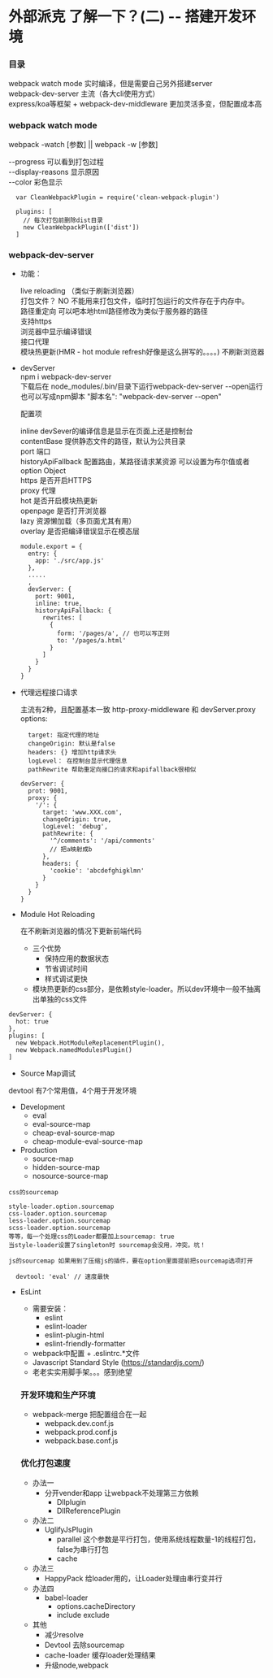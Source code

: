 # 外部派克 了解一下？(二) -- 搭建开发环境

### 目录

webpack watch mode 实时编译，但是需要自己另外搭建server <br>
webpack-dev-server 主流（各大cli使用方式）<br>
express/koa等框架 + webpack-dev-middleware 更加灵活多变，但配置成本高<br>

### webpack watch mode

webpack -watch [参数] || webpack -w [参数] <br>

--progress 可以看到打包过程<br>
--display-reasons 显示原因 <br>
--color 彩色显示<br>

```
  var CleanWebpackPlugin = require('clean-webpack-plugin')

  plugins: [
    // 每次打包前删除dist目录
    new CleanWebpackPlugin(['dist'])
  ]
```

### webpack-dev-server

- 功能：

    live reloading （类似于刷新浏览器）<br>
    打包文件？ NO 不能用来打包文件，临时打包运行的文件存在于内存中。<br>
    路径重定向 可以吧本地html路径修改为类似于服务器的路径<br>
    支持https<br>
    浏览器中显示编译错误<br>
    接口代理<br>
    模块热更新(HMR - hot module refresh好像是这么拼写的。。。。) 不刷新浏览器<br>
  
- devServer<br>
  npm i webpack-dev-server<br>
  下载后在 node_modules/.bin/目录下运行webpack-dev-server --open运行<br>
  也可以写成npm脚本 "脚本名": "webpack-dev-server --open"<br>
  

  配置项 <br>

    inline devSever的编译信息是显示在页面上还是控制台<br>
    contentBase  提供静态文件的路径，默认为公共目录 <br>
    port  端口<br>
    historyApiFallback 配置路由，某路径请求某资源 可以设置为布尔值或者option Object<br>
    https 是否开启HTTPS<br>
    proxy 代理<br>
    hot 是否开启模块热更新<br>
    openpage 是否打开浏览器<br>
    lazy  资源懒加载（多页面尤其有用）<br>
    overlay 是否把编译错误显示在模态层<br>

  ```
  module.export = {
    entry: {
      app: './src/app.js'
    },
    .....
    ,
    devServer: {
      port: 9001,
      inline: true,
      historyApiFallback: {
        rewrites: [
          {
            form: '/pages/a', // 也可以写正则
            to: '/pages/a.html'
          }
        ]
      }
    }
  }
  ```

- 代理远程接口请求

    主流有2种，且配置基本一致  http-proxy-middleware 和 devServer.proxy <br>
    options: 
    ```
      target: 指定代理的地址
      changeOrigin: 默认是false
      headers: {} 增加http请求头
      logLevel： 在控制台显示代理信息
      pathRewrite 帮助重定向接口的请求和apifallback很相似
    ```

  ```
  devServer: {
    prot: 9001,
    proxy: {
      '/': {
        target: 'www.XXX.com',
        changeOrigin: true,
        logLevel: 'debug',
        pathRewrite: {
          '^/comments': '/api/comments'
          // 把a映射成b
        },
        headers: {
          'cookie': 'abcdefghigklmn'
        }
      }
    }
  }
  ```

- Module Hot Reloading

  在不刷新浏览器的情况下更新前端代码
  - 三个优势
    - 保持应用的数据状态
    - 节省调试时间
    - 样式调试更快
  - 模块热更新的css部分，是依赖style-loader。所以dev环境中一般不抽离出单独的css文件

```
devServer: {
  hot: true
},
plugins: [
  new Webpack.HotModuleReplacementPlugin(),
  new Webpack.namedModulesPlugin()
]
```

- Source Map调试

devtool 有7个常用值，4个用于开发环境

  - Development
    - eval
    - eval-source-map
    - cheap-eval-source-map
    - cheap-module-eval-source-map  
  - Production
    - source-map
    - hidden-source-map
    - nosource-source-map
```
css的sourcemap

style-loader.option.sourcemap
css-loader.option.sourcemap
less-loader.option.sourcemap
scss-loader.option.sourcemap
等等，每一个处理css的Loader都要加上sourcemap: true
当style-loader设置了singleton时 sourcemap会没用，冲突。坑！

js的sourcemap 如果用到了压缩js的插件，要在option里面提前把sourcemap选项打开
```

```
  devtool: 'eval' // 速度最快
```

- EsLint

  - 需要安装：
    - eslint
    - eslint-loader
    - eslint-plugin-html
    - eslint-friendly-formatter
  - webpack中配置 + .eslintrc.*文件
  - Javascript Standard Style (https://standardjs.com/)
  - 老老实实用脚手架。。。感到绝望
  
  ### 开发环境和生产环境

    - webpack-merge  把配置组合在一起
      - webpack.dev.conf.js
      - webpack.prod.conf.js
      - webpack.base.conf.js

  ### 优化打包速度

  - 办法一
    - 分开vender和app 让webpack不处理第三方依赖
      - Dllplugin
      - DllReferencePlugin
  - 办法二
    - UglifyJsPlugin
      - parallel 这个参数是平行打包，使用系统线程数量-1的线程打包，false为串行打包
      - cache
  - 办法三
    - HappyPack 给loader用的，让Loader处理由串行变并行
  - 办法四
    - babel-loader
      - options.cacheDirectory
      - include exclude
  - 其他
    - 减少resolve
    - Devtool 去除sourcemap
    - cache-loader 缓存loader处理结果
    - 升级node,webpack 